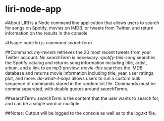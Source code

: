 # liri-node-app

#About
LIRI is a Node command line application that allows users to search for songs on Spotify, movies on IMDB, or tweets from Twitter, and return information on the results in the console. 

#Usage:
node liri.js *command* *searchTerm*

##Command:
*my-tweets* retrieves the 20 most recent tweets from your Twitter account. No *searchTerm* is necessary.
*spotify-this-song* searches the Spotify catalog and returns song information including title, artist, album, and a link to an mp3 preview.
*movie-this* searches the IMDB database and returns movie information including title, year, user ratings, plot, and more.
*do-what-it-says* allows users to run a custom bulk sequence of commands stored in the random.txt file. Commands must be comma separated, with double quotes around *searchTerms*.

##searchTerm:
*searchTerm* is the content that the user wants to search for, and can be a single word or multiple.

##Notes:
Output will be logged to the console as well as to the log.txt file.